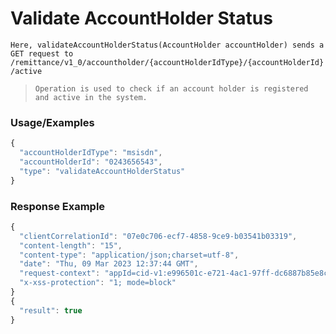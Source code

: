 # Validate AccountHolder Status

`Here, validateAccountHolderStatus(AccountHolder accountHolder) sends a GET request to /remittance/v1_0/accountholder/{accountHolderIdType}/{accountHolderId}/active`

> `Operation is used to check if an account holder is registered and active in the system.`

### Usage/Examples

```javascript
{
  "accountHolderIdType": "msisdn",
  "accountHolderId": "0243656543",
  "type": "validateAccountHolderStatus"
}
```

### Response Example

```javascript
{
  "clientCorrelationId": "07e0c706-ecf7-4858-9ce9-b03541b03319",
  "content-length": "15",
  "content-type": "application/json;charset=utf-8",
  "date": "Thu, 09 Mar 2023 12:37:44 GMT",
  "request-context": "appId=cid-v1:e996501c-e721-4ac1-97ff-dc6887b85e8c",
  "x-xss-protection": "1; mode=block"
}
{
  "result": true
}
```